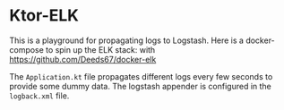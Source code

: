 # Ktor-ELK

This is a playground for propagating logs to Logstash.
Here is a docker-compose to spin up the ELK stack: with https://github.com/Deeds67/docker-elk

The `Application.kt` file propagates different logs every few seconds to provide some dummy data.
The logstash appender is configured in the `logback.xml` file.

